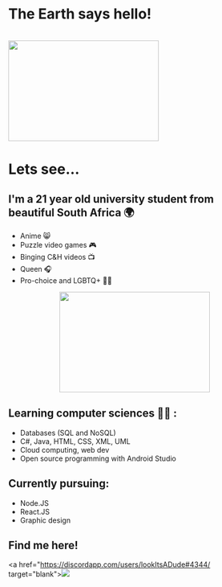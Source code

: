 # The Earth says hello!
<br/>

<img width="300" height="200" src="https://64.media.tumblr.com/c0100c98e3e3434bf58c81f8d59bf970/f982e280585dcd09-de/s500x750/2456b6c24969e33ba129f4488a66049913705e76.gifv">


# Lets see...

## I'm a 21 year old university student from beautiful South Africa :earth_africa:
- Anime :smile_cat:
- Puzzle video games :video_game:
- Binging C&H videos :tv:
- Queen :headphones:
- Pro-choice and LGBTQ+ :rainbow_flag: 

<p align="center">
<img width="300" height="200" src="https://64.media.tumblr.com/c25cf2be63196cac1334e344c93305b5/ce252b712341d536-fd/s500x750/2a7e5d8872eeb02872c482de3b247d3d26514ed5.gifv">
</p>


## Learning computer sciences :technologist: :
* Databases (SQL and NoSQL)
* C#, Java, HTML, CSS, XML, UML
* Cloud computing, web dev
* Open source programming with Android Studio

## Currently pursuing:
* Node.JS
* React.JS
* Graphic design

## Find me here!

<a href="https://discordapp.com/users/lookItsADude#4344/ target="blank"><img src="https://img.shields.io/badge<handle>%20-%23E4405F.svg?&style=for-the-badge&logo=Discord&logoColor=white"/>
         
